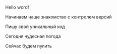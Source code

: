 Hello word!

Начинаем наше знакомство с контролем версий

Пишу свой уникальный код

Сегодня чудесная погода 

Сейчас будем пулить

